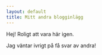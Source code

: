 ```yaml
---
layout: default
title: Mitt andra blogginlägg
---
```


Hej! Roligt att vara här igen.

Jag väntar ivrigt på få svar av andra!